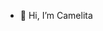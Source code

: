 - 👋 Hi, I’m Camelita

<!---
camelita/camelita is a ✨ special ✨ repository because its `README.md` (this file) appears on your GitHub profile.
You can click the Preview link to take a look at your changes.
--->
